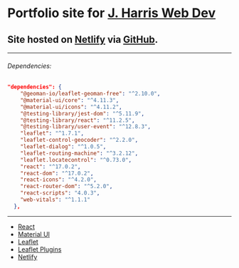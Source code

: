 # Portfolio site for [J. Harris Web Dev](https://jharriswebdev.com/)

## Site hosted on [Netlify](https://www.netlify.com/) via [GitHub](https://github.com/jharris711/React-Netlify-Portfolio).

---

###### Dependencies:

```json
"dependencies": {
    "@geoman-io/leaflet-geoman-free": "^2.10.0",
    "@material-ui/core": "^4.11.3",
    "@material-ui/icons": "^4.11.2",
    "@testing-library/jest-dom": "^5.11.9",
    "@testing-library/react": "^11.2.5",
    "@testing-library/user-event": "^12.8.3",
    "leaflet": "^1.7.1",
    "leaflet-control-geocoder": "^2.2.0",
    "leaflet-dialog": "^1.0.5",
    "leaflet-routing-machine": "^3.2.12",
    "leaflet.locatecontrol": "^0.73.0",
    "react": "^17.0.2",
    "react-dom": "^17.0.2",
    "react-icons": "^4.2.0",
    "react-router-dom": "^5.2.0",
    "react-scripts": "4.0.3",
    "web-vitals": "^1.1.1"
  },
```

---

- [React](https://reactjs.org/)
- [Material UI](https://material-ui.com/)
- [Leaflet](https://leafletjs.com/)
- [Leaflet Plugins](https://leafletjs.com/plugins.html)
- [Netlify](https://www.netlify.com/)
